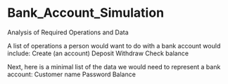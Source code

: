 # Bank_Account_Simulation

Analysis of Required Operations and Data

A list of operations a person would want to do with a bank account would include:
    Create (an account)
    Deposit
    Withdraw
    Check balance

Next, here is a minimal list of the data we would need to represent a bank account:
    Customer name
    Password
    Balance
